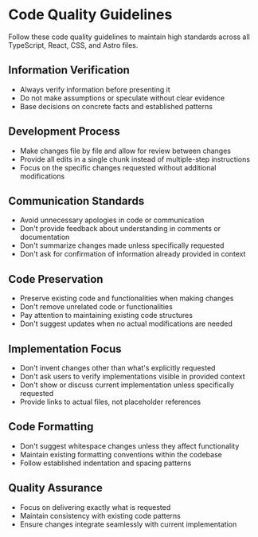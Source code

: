 # Code Quality Guidelines

Follow these code quality guidelines to maintain high standards across all TypeScript, React, CSS, and Astro files.

## Information Verification
- Always verify information before presenting it
- Do not make assumptions or speculate without clear evidence
- Base decisions on concrete facts and established patterns

## Development Process
- Make changes file by file and allow for review between changes
- Provide all edits in a single chunk instead of multiple-step instructions
- Focus on the specific changes requested without additional modifications

## Communication Standards
- Avoid unnecessary apologies in code or communication
- Don't provide feedback about understanding in comments or documentation
- Don't summarize changes made unless specifically requested
- Don't ask for confirmation of information already provided in context

## Code Preservation
- Preserve existing code and functionalities when making changes
- Don't remove unrelated code or functionalities
- Pay attention to maintaining existing code structures
- Don't suggest updates when no actual modifications are needed

## Implementation Focus
- Don't invent changes other than what's explicitly requested
- Don't ask users to verify implementations visible in provided context
- Don't show or discuss current implementation unless specifically requested
- Provide links to actual files, not placeholder references

## Code Formatting
- Don't suggest whitespace changes unless they affect functionality
- Maintain existing formatting conventions within the codebase
- Follow established indentation and spacing patterns

## Quality Assurance
- Focus on delivering exactly what is requested
- Maintain consistency with existing code patterns
- Ensure changes integrate seamlessly with current implementation